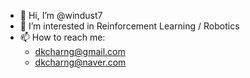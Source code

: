 - 👋 Hi, I’m @windust7
- 👀 I’m interested in Reinforcement Learning / Robotics
- 📫 How to reach me:
  * dkcharng@gmail.com
  * dkcharng@naver.com

<!---
windust7/windust7 is a ✨ special ✨ repository because its `README.md` (this file) appears on your GitHub profile.
You can click the Preview link to take a look at your changes.
--->
